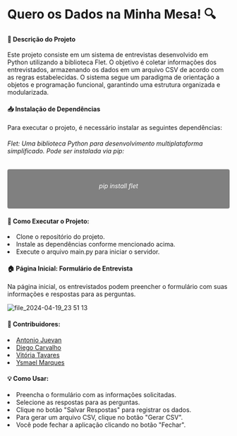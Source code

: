 <h1>Quero os Dados na Minha Mesa! 🔍</h1>
<h4>📄 Descrição do Projeto</h4>
<p>Este projeto consiste em um sistema de entrevistas desenvolvido em Python utilizando a biblioteca Flet. O objetivo é coletar informações dos entrevistados, armazenando os dados em um arquivo CSV de acordo com as regras estabelecidas. O sistema segue um paradigma de orientação a objetos e programação funcional, garantindo uma estrutura organizada e modularizada.</p>

<h4>📥 Instalação de Dependências</h4>

<p>Para executar o projeto, é necessário instalar as seguintes dependências:</p>

<h6>
    <p>Flet: Uma biblioteca Python para desenvolvimento multiplataforma simplificado. Pode ser instalada via pip:</p>
</h6>

<div style="background-color: grey; padding: 10px; border-radius: 4px; text-align: center;"><h6 style="color: #fff;">pip install flet</h6></div>

<h4>🚨 Como Executar o Projeto:</h4>
<li>Clone o repositório do projeto.</li>
<li>Instale as dependências conforme mencionado acima.</li>
<li>Execute o arquivo main.py para iniciar o servidor.</li>

<h4>🏠 Página Inicial: Formulário de Entrevista</h4>

<p>Na página inicial, os entrevistados podem preencher o formulário com suas informações e respostas para as perguntas.</p>

![file_2024-04-19_23 51 13](https://github.com/VihProgramer/Projeto_grupo_M1/assets/114250155/d7710a7c-dea6-4445-b2d5-17e0319530e0)


<h4>👤 Contribuidores:</h4>

<li><a href="https://github.com/Juevan">Antonio Juevan</a></li>
<li><a href="https://github.com/1DiegoDev">Diego Carvalho</a></li>
<li><a href="https://github.com/VihProgramer">Vitória Tavares</a></li>
<li><a href="https://github.com/ysmaelmarks">Ysmael Marques</a></li>

<h4>💡 Como Usar:</h4>
<li>Preencha o formulário com as informações solicitadas.</li>
<li>Selecione as respostas para as perguntas.</li>
<li>Clique no botão "Salvar Respostas" para registrar os dados.</li>
<li>Para gerar um arquivo CSV, clique no botão "Gerar CSV".</li>
<li>Você pode fechar a aplicação clicando no botão "Fechar".</li>
